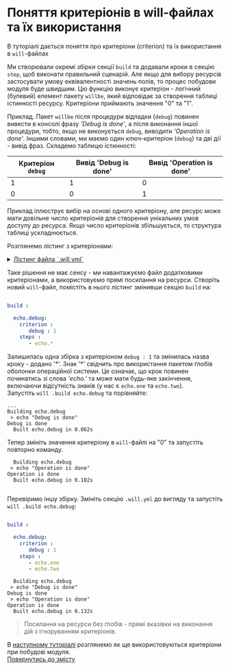# Поняття критеріонів в will-файлах та їх використання

В туторіалі дається поняття про критеріони (criterion) та їх використання в `will`-файлах

Ми створювали окремі збірки секції `build` та додавали кроки в секцію `step`, щоб виконати правильний сценарій. Але якщо для вибору ресурсів застосувати умову еквівалентності значень полів, то процес побудови модуля буде швидшим. Цю функцію виконує критеріон - логічний (булевий) елемент пакету `willbe`, який відповідає за створення таблиці істинності ресурсу. Критеріони приймають значення "0" та "1". 

Приклад. Пакет `willbe` після процедури відладки (`debug`) повинен вивести в консолі фразу _'Debug is done'_, а після виконання іншої процедури, тобто, якщо не виконується `debug`, виводити _'Operation is done'_.  Іншими словами, ми маємо один ключ-критеріон (`debug`) та дві дії - вивід фраз.
Складемо таблицю істинності:  

| Критеріон `debug` | Вивід 'Debug is done' | Вивід 'Operation is done'       |
|-------------------|-----------------------|---------------------------------|
| 1                 | 1                     | 0                               |
| 0                 | 0                     | 1                               |

Приклад іллюструє вибір на основі одного критеріону, але ресурс може мати довільне число критеріонів для створення унікальних умов доступу до ресурса. Якщо число критеріонів збільшується, то структура таблиці ускладнюється.

Розглянемо лістинг з критеріонами:
<details>
  <summary><u>Лістинг файла `.will.yml`</u></summary>

```yaml

about :

    name : buildModuleWithCriterion
    description : "Output of various phrases using criterions"
    version : 0.0.1
    keywords :
        - willbe
        
step :

  echo.one :
    shell : echo "Debug is done"
    currentPath : '.'
    criterion :
       debug : 1
        
  echo.two :
    shell : echo "Operation is done"
    currentPath : '.'
    criterion :
       debug : 0

build :

  echo.debug:
    criterion :
       debug : 1
    steps :
       - echo.one
       
  echo.op:
    criterion :
       debug : 0
    steps :
       - echo.two 
       
```

</details>

Таке рішення не має сенсу - ми навантажуємо файл додатковими критеріонами, а використовуємо прямі посилання на ресурси. Створіть новий `will`-файл, помістіть в нього лістинг змінивши секцію `build` на:

```yaml

build :

  echo.debug:
    criterion :
       debug : 1
    steps :
       - echo.*

```

Залишилась одна збірка з критеріоном `debug : 1` та змінилась назва кроку - додано '\*'. Знак '\*' свідчить про використання пакетом ґлобів оболонки операційної системи. Це означає, що крок повинен починатись зі слова _'echo.'_ та може мати будь-яке закінчення, включаючи відсутність знаків (у нас є `echo.one` та `echo.two`).  
Запустіть `will .build echo.debug` та порівняйте:

```
...
Building echo.debug
 > echo "Debug is done"
Debug is done
  Built echo.debug in 0.062s

```

Тепер змініть значення критеріону в `will`-файлі на "0" та запустіть повторно команду.

```
  Building echo.debug
 > echo "Operation is done"
Operation is done
  Built echo.debug in 0.102s
  
```

Перевіримо іншу збірку. Змініть секцію `.will.yml` до вигляду та запустіть `will .build echo.debug`:

```yaml

build :

  echo.debug:
    criterion :
       debug : 1
    steps :
       - echo.one
       - echo.two

```

```
  Building echo.debug
 > echo "Debug is done"
Debug is done
 > echo "Operation is done"
Operation is done
  Built echo.debug in 0.132s

```

> Посилання на ресурси без ґлобів - прямі вказівки на виконання дій з ігноруванням критеріонів.

В [наступному туторіалі](DefaultCriterionInWillFile.ukr.md) розглянемо як ще використовуються критеріони при побудові модуля.  
[Повернутись до змісту](Topics.ukr.md)